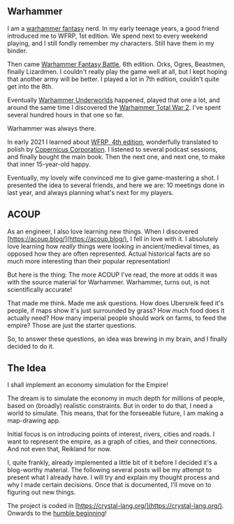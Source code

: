 ## Warhammer

I am a [warhammer fantasy](https://pl.wikipedia.org/wiki/Warhammer_Fantasy) nerd.
In my early teenage years, a good friend introduced me to WFRP, 1st edition. We spend next to every weekend playing, and I still fondly remember my characters. Still have them in my binder.

Then came [Warhammer Fantasy Battle](https://pl.wikipedia.org/wiki/Warhammer_Fantasy_Battle), 6th edition. Orks, Ogres, Beastmen, finally Lizardmen. I couldn't really play the game well at all, but I kept hoping that another army will be better. I played a lot in 7th edition, couldn't quite get into the 8th.

Eventually [Warhammer Underworlds](https://warhammerunderworlds.com/) happened, played that one a lot, and around the same time I discovered the [Warhammer Total War 2](https://store.steampowered.com/app/594570/Total_War_WARHAMMER_II/). I've spent several hundred hours in that one so far.

Warhammer was always there.

In early 2021 I learned about [WFRP, 4th edition](https://cubicle7games.com/warhammer-fantasy), wonderfully translated to polish by [Copernicus Corporation](https://copcorp.pl/kategoria-produktu/gry-rpg/warhammer-rpg-4-ed/). I listened to several podcast sessions, and finally bought the main book. Then the next one, and next one, to make that inner 15-year-old happy.

Eventually, my lovely wife convinced me to give game-mastering a shot. I presented the idea to several friends, and here we are: 10 meetings done in last year, and always planning what's next for my players.

## ACOUP

As an engineer, I also love learning new things.
When I discovered [https://acoup.blog/](https://acoup.blog/), I fell in love with it. I absolutely love learning how *really* things were looking in ancient/medieval times, as opposed how they are often represented. Actual historical facts are so much more interesting than their popular representation!

But here is the thing: The more ACOUP I've read, the more at odds it was with the source material for Warhammer. Warhammer, turns out, is not scientifically accurate!

That made me think. Made me ask questions. How does Ubersreik feed it's people, if maps show it's just surrounded by grass? How much food does it actually need? How many imperial people should work on farms, to feed the empire? Those are just the starter questions.

So, to answer these questions, an idea was brewing in my brain, and I finally decided to do it.

## The Idea

I shall implement an economy simulation for the Empire!

The dream is to simulate the economy in much depth for millions of people, based on (broadly) realistic constraints. But in order to do that, I need a world to simulate.
This means, that for the forseeable future, I am making a map-drawing app.

Initial focus is on introducing points of interest, rivers, cities and roads. I want to represent the empire, as a graph of cities, and their connections.
And not even that, Reikland for now.

I, quite frankly, already implemented a little bit of it before I decided it's a blog-worthy material. The following several posts will be my attempt to present what I already have.
I will try and explain my thought process and why I made certain decisions. Once that is documented, I'll move on to figuring out new things.

The project is coded in [https://crystal-lang.org/](https://crystal-lang.org/). Onwards to the [humble beginning](2-humble-beginning)!
